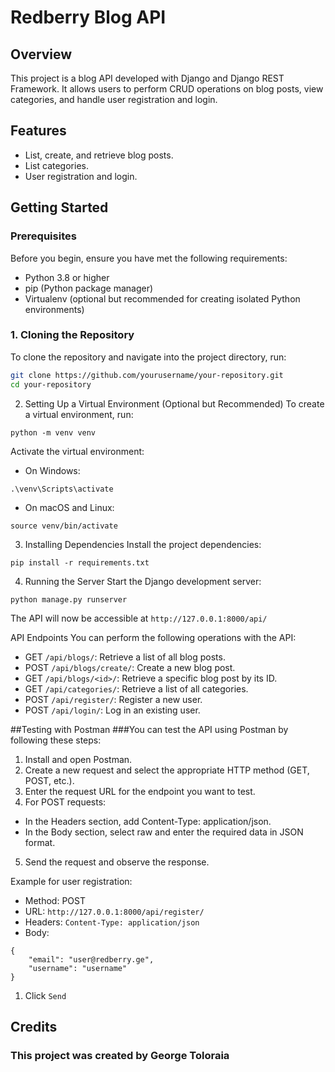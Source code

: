 # Redberry Blog API

## Overview

This project is a blog API developed with Django and Django REST Framework. It allows users to perform CRUD operations on blog posts, view categories, and handle user registration and login.

## Features

- List, create, and retrieve blog posts.
- List categories.
- User registration and login.

## Getting Started

### Prerequisites

Before you begin, ensure you have met the following requirements:

- Python 3.8 or higher
- pip (Python package manager)
- Virtualenv (optional but recommended for creating isolated Python environments)

### 1. Cloning the Repository

To clone the repository and navigate into the project directory, run:

```bash
git clone https://github.com/yourusername/your-repository.git
cd your-repository
```


2. Setting Up a Virtual Environment (Optional but Recommended)
To create a virtual environment, run:

```
python -m venv venv
```
Activate the virtual environment:
- On Windows:
```
.\venv\Scripts\activate
```
- On macOS and Linux:
```
source venv/bin/activate
```
3. Installing Dependencies
Install the project dependencies:
```
pip install -r requirements.txt
```

4. Running the Server
Start the Django development server:
```
python manage.py runserver
```

The API will now be accessible at `http://127.0.0.1:8000/api/`

API Endpoints
You can perform the following operations with the API:

- GET `/api/blogs/`: Retrieve a list of all blog posts.
- POST `/api/blogs/create/`: Create a new blog post.
- GET `/api/blogs/<id>/`: Retrieve a specific blog post by its ID.
- GET `/api/categories/`: Retrieve a list of all categories.
- POST `/api/register/`: Register a new user.
- POST `/api/login/`: Log in an existing user.

##Testing with Postman
###You can test the API using Postman by following these steps:

1. Install and open Postman.
2. Create a new request and select the appropriate HTTP method (GET, POST, etc.).
3. Enter the request URL for the endpoint you want to test.
4. For POST requests:
- In the Headers section, add Content-Type: application/json.
- In the Body section, select raw and enter the required data in JSON format.
5. Send the request and observe the response.

Example for user registration:

- Method: POST
- URL: `http://127.0.0.1:8000/api/register/`
- Headers: `Content-Type: application/json`
- Body:
```
{
    "email": "user@redberry.ge",
    "username": "username"
}
```
1. Click `Send`

## Credits
### This project was created by George Toloraia
